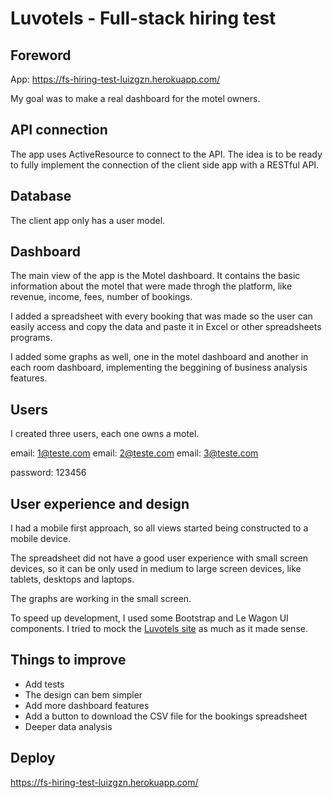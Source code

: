# Luvotels - Full-stack hiring test

## Foreword

App: https://fs-hiring-test-luizgzn.herokuapp.com/ 

My goal was to make a real dashboard for the motel owners.

## API connection

The app uses ActiveResource to connect to the API. The idea is to be ready to fully implement the connection of the client side app with a RESTful API.
## Database

The client app only has a user model.

## Dashboard

The main view of the app is the Motel dashboard. It contains the basic information about the motel that were made throgh the platform, like revenue, income, fees, number of bookings.

I added a spreadsheet with every booking that was made so the user can easily access and copy the data and paste it in Excel or other spreadsheets programs.

I added some graphs as well, one in the motel dashboard and another in each room dashboard, implementing the beggining of business analysis features.

## Users

I created three users, each one owns a motel.

email: 1@teste.com
email: 2@teste.com
email: 3@teste.com

password: 123456

## User experience and design

I had a mobile first approach, so all views started being constructed to a mobile device.

The spreadsheet did not have a good user experience with small screen devices, so it can be only used in medium to large screen devices, like tablets, desktops and laptops.

The graphs are working in the small screen.

To speed up development, I used some Bootstrap and Le Wagon UI components. I tried to mock the [Luvotels site](https://www.luvotels.com/) as much as it made sense.

## Things to improve
  - Add tests
  - The design can bem simpler
  - Add more dashboard features
  - Add a button to download the CSV file for the bookings spreadsheet
  - Deeper data analysis

## Deploy

https://fs-hiring-test-luizgzn.herokuapp.com/

